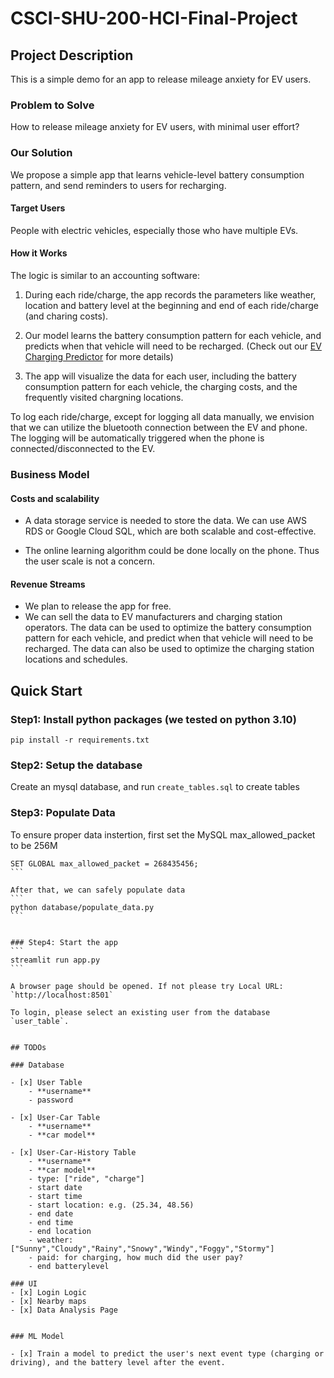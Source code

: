 # CSCI-SHU-200-HCI-Final-Project

## Project Description

This is a simple demo for an app to release mileage anxiety for EV users.

### Problem to Solve

How to release mileage anxiety for EV users, with minimal user effort?

### Our Solution

We propose a simple app that learns vehicle-level battery consumption pattern, and send reminders to users for recharging.

#### Target Users
People with electric vehicles, especially those who have multiple EVs.

#### How it Works
The logic is similar to an accounting software:

1. During each ride/charge, the app records the parameters like weather, location and battery level at the beginning and end of each ride/charge (and charing costs).

2. Our model learns the battery consumption pattern for each vehicle, and predicts when that vehicle will need to be recharged. (Check out our [EV Charging Predictor](https://github.com/RicercarG/CSCI-SHU-200-HCI-Final-Project/blob/main/ev_charging_predictor/README.md) for more details)

3. The app will visualize the data for each user, including the battery consumption pattern for each vehicle, the charging costs, and the frequently visited chargning locations.

To log each ride/charge, except for logging all data manually, we envision that we can utilize the bluetooth connection between the EV and phone. The logging will be automatically triggered when the phone is connected/disconnected to the EV.

### Business Model

#### Costs and scalability
- A data storage service is needed to store the data. We can use AWS RDS or Google Cloud SQL, which are both scalable and cost-effective.

- The online learning algorithm could be done locally on the phone. Thus the user scale is not a concern.

#### Revenue Streams
- We plan to release the app for free.
- We can sell the data to EV manufacturers and charging station operators. The data can be used to optimize the battery consumption pattern for each vehicle, and predict when that vehicle will need to be recharged. The data can also be used to optimize the charging station locations and schedules.


## Quick Start

### Step1: Install python packages (we tested on python 3.10)
```
pip install -r requirements.txt
```

### Step2: Setup the database
Create an mysql database, and run `create_tables.sql` to create tables

### Step3: Populate Data
To ensure proper data instertion, first set the MySQL max_allowed_packet to be 256M
``````
SET GLOBAL max_allowed_packet = 268435456;
```

After that, we can safely populate data
```
python database/populate_data.py
```


### Step4: Start the app
```
streamlit run app.py
```

A browser page should be opened. If not please try Local URL: 
`http://localhost:8501`

To login, please select an existing user from the database `user_table`.


## TODOs

### Database

- [x] User Table
    - **username**
    - password

- [x] User-Car Table
    - **username**
    - **car model**

- [x] User-Car-History Table
    - **username**
    - **car model**
    - type: ["ride", "charge"]
    - start date
    - start time
    - start location: e.g. (25.34, 48.56)
    - end date
    - end time
    - end location
    - weather: ["Sunny","Cloudy","Rainy","Snowy","Windy","Foggy","Stormy"]
    - paid: for charging, how much did the user pay?
    - end batterylevel

### UI
- [x] Login Logic
- [x] Nearby maps
- [x] Data Analysis Page


### ML Model

- [x] Train a model to predict the user's next event type (charging or driving), and the battery level after the event.
